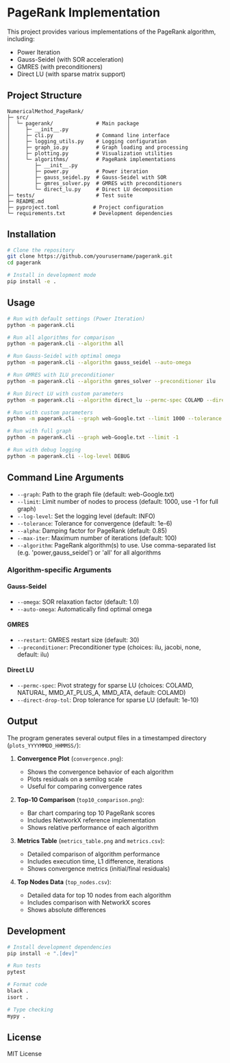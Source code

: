 # PageRank Implementation

This project provides various implementations of the PageRank algorithm, including:
- Power Iteration
- Gauss-Seidel (with SOR acceleration)
- GMRES (with preconditioners)
- Direct LU (with sparse matrix support)

## Project Structure

```
NumericalMethod_PageRank/
├─ src/
│  └─ pagerank/              # Main package
│     ├─ __init__.py
│     ├─ cli.py              # Command line interface
│     ├─ logging_utils.py    # Logging configuration
│     ├─ graph_io.py         # Graph loading and processing
│     ├─ plotting.py         # Visualization utilities
│     └─ algorithms/         # PageRank implementations
│        ├─ __init__.py
│        ├─ power.py         # Power iteration
│        ├─ gauss_seidel.py  # Gauss-Seidel with SOR
│        ├─ gmres_solver.py  # GMRES with preconditioners
│        └─ direct_lu.py     # Direct LU decomposition
├─ tests/                    # Test suite
├─ README.md
├─ pyproject.toml           # Project configuration
└─ requirements.txt         # Development dependencies
```

## Installation

```bash
# Clone the repository
git clone https://github.com/yourusername/pagerank.git
cd pagerank

# Install in development mode
pip install -e .
```

## Usage

```bash
# Run with default settings (Power Iteration)
python -m pagerank.cli

# Run all algorithms for comparison
python -m pagerank.cli --algorithm all

# Run Gauss-Seidel with optimal omega
python -m pagerank.cli --algorithm gauss_seidel --auto-omega

# Run GMRES with ILU preconditioner
python -m pagerank.cli --algorithm gmres_solver --preconditioner ilu

# Run Direct LU with custom parameters
python -m pagerank.cli --algorithm direct_lu --permc-spec COLAMD --direct-drop-tol 1e-10

# Run with custom parameters
python -m pagerank.cli --graph web-Google.txt --limit 1000 --tolerance 1e-7 --alpha 0.8

# Run with full graph
python -m pagerank.cli --graph web-Google.txt --limit -1

# Run with debug logging
python -m pagerank.cli --log-level DEBUG
```

## Command Line Arguments

- `--graph`: Path to the graph file (default: web-Google.txt)
- `--limit`: Limit number of nodes to process (default: 1000, use -1 for full graph)
- `--log-level`: Set the logging level (default: INFO)
- `--tolerance`: Tolerance for convergence (default: 1e-6)
- `--alpha`: Damping factor for PageRank (default: 0.85)
- `--max-iter`: Maximum number of iterations (default: 100)
- `--algorithm`: PageRank algorithm(s) to use. Use comma-separated list (e.g. 'power,gauss_seidel') or 'all' for all algorithms

### Algorithm-specific Arguments

#### Gauss-Seidel
- `--omega`: SOR relaxation factor (default: 1.0)
- `--auto-omega`: Automatically find optimal omega

#### GMRES
- `--restart`: GMRES restart size (default: 30)
- `--preconditioner`: Preconditioner type (choices: ilu, jacobi, none, default: ilu)

#### Direct LU
- `--permc-spec`: Pivot strategy for sparse LU (choices: COLAMD, NATURAL, MMD_AT_PLUS_A, MMD_ATA, default: COLAMD)
- `--direct-drop-tol`: Drop tolerance for sparse LU (default: 1e-10)

## Output

The program generates several output files in a timestamped directory (`plots_YYYYMMDD_HHMMSS/`):

1. **Convergence Plot** (`convergence.png`):
   - Shows the convergence behavior of each algorithm
   - Plots residuals on a semilog scale
   - Useful for comparing convergence rates

2. **Top-10 Comparison** (`top10_comparison.png`):
   - Bar chart comparing top 10 PageRank scores
   - Includes NetworkX reference implementation
   - Shows relative performance of each algorithm

3. **Metrics Table** (`metrics_table.png` and `metrics.csv`):
   - Detailed comparison of algorithm performance
   - Includes execution time, L1 difference, iterations
   - Shows convergence metrics (initial/final residuals)

4. **Top Nodes Data** (`top_nodes.csv`):
   - Detailed data for top 10 nodes from each algorithm
   - Includes comparison with NetworkX scores
   - Shows absolute differences

## Development

```bash
# Install development dependencies
pip install -e ".[dev]"

# Run tests
pytest

# Format code
black .
isort .

# Type checking
mypy .
```

## License

MIT License 